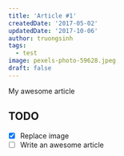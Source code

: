 ```yaml
---
title: 'Article #1'
createdDate: '2017-05-02'
updatedDate: '2017-10-06'
author: truongsinh
tags:
  - test
image: pexels-photo-59628.jpeg
draft: false
---
```


My awesome article

## TODO

-   [x] Replace image
-   [ ] Write an awesome article
